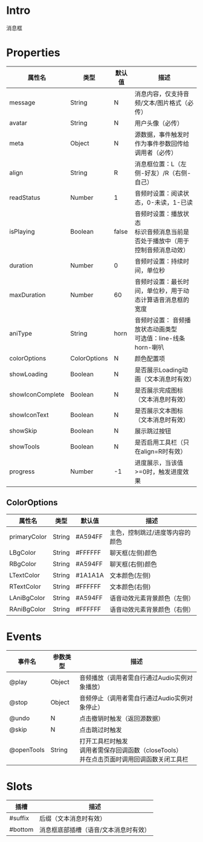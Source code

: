 # Intro

消息框

# Properties

| 属性名           | 类型         | 默认值 | 描述                                                         |
| ---------------- | ------------ | ------ | ------------------------------------------------------------ |
| message          | String       | N      | 消息内容，仅支持音频/文本/图片格式（必传）                   |
| avatar           | String       | N      | 用户头像（必传）                                             |
| meta             | Object       | N      | 源数据，事件触发时作为事件参数回传给调用者（必传）           |
| align            | String       | R      | 消息框位置：L（左侧-好友）/R（右侧-自己）                    |
| readStatus       | Number       | 1      | 音频时设置：阅读状态，0-未读，1-已读                         |
| isPlaying        | Boolean      | false  | 音频时设置：播放状态<br />标识音频消息当前是否处于播放中（用于控制音频消息动效） |
| duration         | Number       | 0      | 音频时设置：持续时间，单位秒                                 |
| maxDuration      | Number       | 60     | 音频时设置：最长时间，单位秒，用于动态计算语音消息框的宽度   |
| aniType          | String       | horn   | 音频时设置： 音频播放状态动画类型<br />可选值：line-线条 horn-喇叭 |
| colorOptions     | ColorOptions | N      | 颜色配置项                                                   |
| showLoading      | Boolean      | N      | 是否展示Loading动画（文本消息时有效）                        |
| showIconComplete | Boolean      | N      | 是否展示完成图标（文本消息时有效）                           |
| showIconText     | Boolean      | N      | 是否展示文本图标（文本消息时有效）                           |
| showSkip         | Boolean      | N      | 展示跳过按钮                                                 |
| showTools        | Boolean      | N      | 是否启用工具栏（只在align=R时有效）                          |
| progress         | Number       | -1     | 进度展示，当该值>=0时，触发进度效果                          |

## ColorOptions

| 属性名       | 类型   | 默认值  | 描述                            |
| ------------ | ------ | ------- | ------------------------------- |
| primaryColor | String | #A594FF | 主色，控制跳过/进度等内容的颜色 |
| LBgColor     | String | #FFFFFF | 聊天框(左侧)颜色                |
| RBgColor     | String | #A594FF | 聊天框(右侧)颜色                |
| LTextColor   | String | #1A1A1A | 文本颜色(左侧)                  |
| RTextColor   | String | #FFFFFF | 文本颜色(右侧)                  |
| LAniBgColor  | String | #A594FF | 语音动效元素背景颜色（左侧）    |
| RAniBgColor  | String | #FFFFFF | 语音动效元素背景颜色（右侧）    |



# Events

| 事件名     | 参数类型 | 描述                                                         |
| ---------- | -------- | ------------------------------------------------------------ |
| @play      | Object   | 音频播放（调用者需自行通过Audio实例对象播放）                |
| @stop      | Object   | 音频停止（调用者需自行通过Audio实例对象停止）                |
| @undo      | N        | 点击撤销时触发（返回源数据）                                 |
| @skip      | N        | 点击跳过时触发                                               |
| @openTools | String   | 打开工具栏时触发<br />调用者需保存回调函数（closeTools）<br />并在点击页面时调用回调函数关闭工具栏 |

# Slots

| 插槽    | 描述                                  |
| ------- | ------------------------------------- |
| #suffix | 后缀（文本消息时有效）                |
| #bottom | 消息框底部插槽（语音/文本消息时有效） |